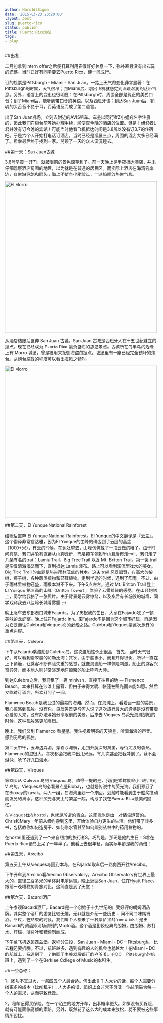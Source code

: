 ```yaml
---
author: Harold3Sigma
date: '2015-03-23 23:20:00'
layout: post
slug: puerto-rico
status: publish
title: Puerto Rico游记
tags:
- play
---
```


##出发

二月初拿到intern offer之后便打算利用春假好好休息一下，弥补寒假没有出去玩的遗憾。当时正好有同学要去Puerto Rico，便一同成行。

订的机票是Pittsburgh – Miami – San Juan。一路上天气的变化非常显著：在Pittsburgh的时候，天气很冷；到Miami后，刚出飞机就感觉到温暖湿润的热带气息。另外，语言上的变化也很明显：在Pittsburgh时，周围全部是纯正的美式口音；到了Miami后，能听到带口音的英语，以及西班牙语；到达San Juan后，销魂的大舌音不绝于耳，而英语反而成了第二语言。

出了San Juan机场，立刻去附近的AVIS租车。车是以同行者Z小姐的名字注册的，因此我们在柜台前等她办理手续，顺便查今晚的酒店的位置。但是！组织者L君并没有订今晚的宾馆！可能当时他看飞机抵达时间是3.8所以没有订3.7的住宿吧。于是六个人开始打电话订酒店。当时已经是凌晨三点，周围的酒店大多已经满了。所幸最后终于找到一家。劳顿了一天的众人沉沉睡去。

##第一天：San Juan古城

3.8号早晨一开门，就被眼前的景色惊艳到了。前一天晚上是半夜抵达酒店，并未仔细观察酒店周围的地理，以为就是在普通的居民区。而实际上酒店在海湾的岸边，自带游泳池和码头；海上不断有小艇驶过，一派热闹的热带气息。

<img src="https://harold3sigma.files.wordpress.com/2015/03/img_4594.jpg" alt="El Morro" style="width:500px">

从酒店结账后直奔 San Juan 古城。San Juan 古城是西班牙人在十五世纪建立的据点，现在已经成为 Puerto Rico 最负盛名的旅游景点。古城所在的半岛的边缘上有 Morro 城堡，曾是被用来抵御海盗的据点。城堡里有一座已经完全锈坏的炮台。从炮台腐蚀的程度可以看出海风之猛烈。

<img src="https://harold3sigma.files.wordpress.com/2015/03/img_4641.jpg?w=660&h=495" alt="El Morro" style="width:500px">

##第二天，El Yunque National Rainforest

结账后直奔 El Yunque National Rainforest。El Yunque的中文翻译是『云盖』。这个翻译非常信达雅，因为El Yunque的主峰的确达到了云层的高度（1000+米），有云的时候，在远处望去，山峰仿佛戴了一顶云做的帽子。由于时间有限，我们并没有直接从山脚徒步，而是把车停到半山腰后再走trail。我们走了几条有名的trail：Lamia Trail，Big Tree Trail 以及 Mt. Britton Trail。第一条 trail 是沿着清澈溪流而下，直到抵达 Lamia 瀑布。路上可以看到溪流里戏水的美女。Big Tree Trail 的主题是热带雨林茂盛的树木。这条 trail 风景很赞，有高大的榕树，椰子树，各种蕨类植物和苔藓植物。走到半途的时候，遇到了阵雨。不过，由于雨林里植物茂盛，雨根本淋不下来。下午5点左右，通过 Mt. Britton Trail 登上 El Yunque 第三高的山峰（Britton Tower），体验了云雾缭绕的感觉。在山顶的塔上，同学给我拍了一张照片。由于背景是云雾缭绕，以及身后有长城般的城墙，同学戏称我去八达岭长城看雾霾 ;-)

晚上驱车去东部港口城市Fajardo。为了庆祝我的生日，大家在Fajardo吃了一顿美味的龙虾宴。晚上住在Fajardo Inn。来Fajardo不是因为这个城市好玩，而是因为它是通往Culebra和Vieques岛的必经之路。Culebra和Vieques是这次旅行的重点内容。

##第三天，Culebra

下午从Fajardo乘渡船到Culebra岛。这次渡船性价比很高：首先，当时天气很好，可以看到翡翠般的加勒比海；其次，由于船很小，而且开得很快，所以一直在上下颠簸，让乘客不断体验失重的感觉，就像海盗船一样惊险刺激。船上的游客兴奋异常，而本地人则非常淡定地在颠簸的船上呼呼大睡。

到达Culebra之后，我们租了一辆 minivan，直接开往目的地 -– Flamenco Beach。本来打算在沙滩上露营，但由于来得太晚、帐篷被租光而未能如愿。然后又临时订酒店，所幸订到了一间。

Flamenco Beach是我见过的最美的海滩。然而，在海滩上，看着画一般的美景，我心底感到孤独。没有你，良辰美景更与何人说？这次旅行最大的遗憾是没有带着心爱的人来，没有办法与她分享眼前的美景。后来去 Vieques 岛荧光海滩划船的时候，这种孤独感更加强烈。

晚上，我们又到 Flamenco 看星星。我注视着明亮的天狼星，听着海浪的声音。感到无尽的孤独。

第二天中午，去海边弄潮。穿着沙滩裤，走到齐胸深的海里，等待大浪的袭来。Flamenco的浪很大，每次都会把我冲出几米远。有几次甚至把我冲倒了。我不会游泳，呛了好几口海水。

##第四天，Vieques

第四天从 Culebra 岛到 Vieques 岛。值得一提的是，我们是乘螺旋桨小飞机飞到 V 岛的。Vieques岛的必看景点是Biobay，也就是传说中的荧光海。我们预订了在Biobay的kayak。两人一组，在海湾里划一个来回。划船时能看到由于船桨搅动而发光的海水。这种荧光与天上的繁星一起，构成了我在Puerto Rico最美的回忆。

在Vieques住在hostel，也就是所谓的青旅。这家青旅是由一对情侣运营的。Chris和Mary一年前从纽约搬到这里，开始体验自力更生的生活。他们带了很多书，包括教你如何造房子、如何修水管甚至如何辨别丛林中的药用植物的。

在hostel里还遇到了一个来自纽约的旅行者S。巧的是，那天是他的生日！S君在Puerto Rico诸岛上呆了一年半了。他看上去很年轻，而实际年龄是我的两倍！

##第五天，Arecibo

第五天上午从Vieques岛回到本岛，在Fajardo取车后一路向西开往Arecibo。

下午开车到Arecibo看Arecibo Observatory。Arecibo Observatory有世界上最大的，直径三百多米的单体射电望远镜。晚上返回San Juan，住在Hyatt Place。跟前一晚糟糕的青旅对比，这简直是到了天堂！

##第六天，Bacardi酒厂

上午参观Bacardi酒厂。Bacardi是一个创始于十九世纪的广受好评的朗姆酒品牌。其实整个酒厂的游览比较无趣，无非就是介绍一些历史 + 闻不同口味朗姆酒。不过，在结束的时候，我们每个人都来了一杯票价里的free drink！是由Bacardi的调酒师现场调制的Mojito酒。这个酒是比较经典的朗姆，由朗姆、苏打水、柠檬、薄荷叶和糖调制而成。

下午坐飞机返回匹兹堡。返程分三段，San Juan – Miami – DC – Pittsburgh。 比去程还要折腾。不过，航班越多，遇到有趣的人的机会也就越大！在Miami – DC的航班上，我遇到了一个供职于南美发展银行的老爷爷。在DC – Pittsburgh的航班上，遇到了一个在Berklee College of Music的本科生。

##一些总结：

1，团队不宜过大，一般四五个人最合适。何出此言？人太少的话，每个人需要分摊更多的成本（比如租车）；人太多的话，组织上会非常不灵活：你必须妥协每一个人的需求，从而导致低效。

2，租车记得买保险。在一个陌生的地方开车，出事概率更大。如果没有买保险，就有可能面临高额的索赔。另外，既然花了这么大的成本来放松，就不要被这些事情所困扰。